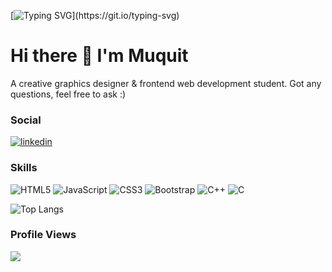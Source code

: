 [![Typing SVG](https://readme-typing-svg.herokuapp.com?font=Fira+Code&size=25&pause=1000&color=F7F7F7FF&width=435&lines=Welcome!)](https://git.io/typing-svg)
# Hi there 👋 I'm Muquit

A creative graphics designer & frontend web development student. 
Got any questions, feel free to ask :)


### Social
[![linkedin](https://img.shields.io/badge/linkedin-0A66C2?style=for-the-badge&logo=linkedin&logoColor=white)](https://www.linkedin.com/in/muquit-arif)

### Skills

![HTML5](https://img.shields.io/badge/html5-%23E34F26.svg?style=for-the-badge&logo=html5&logoColor=white)
![JavaScript](https://img.shields.io/badge/javascript-%23323330.svg?style=for-the-badge&logo=javascript&logoColor=%23F7DF1E)
![CSS3](https://img.shields.io/badge/css3-%231572B6.svg?style=for-the-badge&logo=css3&logoColor=white)
![Bootstrap](https://img.shields.io/badge/bootstrap-%23563D7C.svg?style=for-the-badge&logo=bootstrap&logoColor=white)
![C++](https://img.shields.io/badge/c++-%2300599C.svg?style=for-the-badge&logo=c%2B%2B&logoColor=white)
![C](https://img.shields.io/badge/c-%2300599C.svg?style=for-the-badge&logo=c&logoColor=white)

![Top Langs](https://github-readme-stats.vercel.app/api/top-langs/?username=muquitarif&langs_count=8&theme=github_dark&layout=compact)
### Profile Views
![](https://komarev.com/ghpvc/?username=muquitarif&color=blue)






